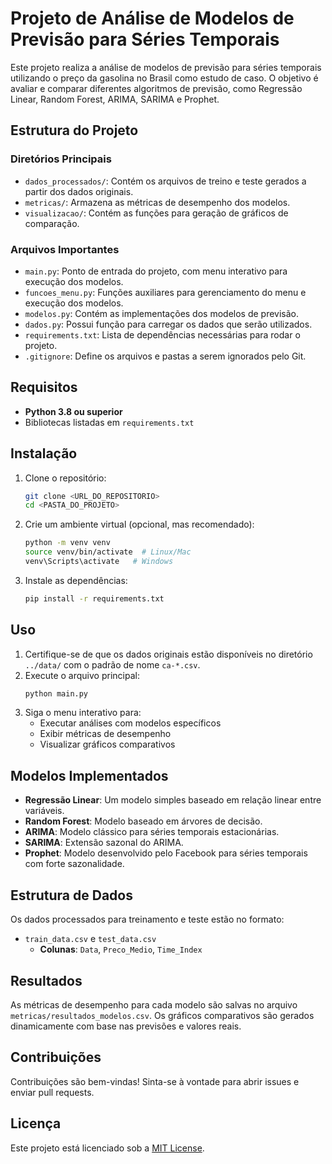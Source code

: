 # Projeto de Análise de Modelos de Previsão para Séries Temporais

Este projeto realiza a análise de modelos de previsão para séries temporais utilizando o preço da gasolina no Brasil como estudo de caso. O objetivo é avaliar e comparar diferentes algoritmos de previsão, como Regressão Linear, Random Forest, ARIMA, SARIMA e Prophet.

## Estrutura do Projeto

### Diretórios Principais
- `dados_processados/`: Contém os arquivos de treino e teste gerados a partir dos dados originais.
- `metricas/`: Armazena as métricas de desempenho dos modelos.
- `visualizacao/`: Contém as funções para geração de gráficos de comparação.

### Arquivos Importantes
- `main.py`: Ponto de entrada do projeto, com menu interativo para execução dos modelos.
- `funcoes_menu.py`: Funções auxiliares para gerenciamento do menu e execução dos modelos.
- `modelos.py`: Contém as implementações dos modelos de previsão.
-  `dados.py`: Possui função para carregar os dados que serão utilizados.
- `requirements.txt`: Lista de dependências necessárias para rodar o projeto.
- `.gitignore`: Define os arquivos e pastas a serem ignorados pelo Git.

## Requisitos

- **Python 3.8 ou superior**
- Bibliotecas listadas em `requirements.txt`

## Instalação

1. Clone o repositório:
   ```bash
   git clone <URL_DO_REPOSITORIO>
   cd <PASTA_DO_PROJETO>
   ```

2. Crie um ambiente virtual (opcional, mas recomendado):
   ```bash
   python -m venv venv
   source venv/bin/activate  # Linux/Mac
   venv\Scripts\activate   # Windows
   ```

3. Instale as dependências:
   ```bash
   pip install -r requirements.txt
   ```

## Uso

1. Certifique-se de que os dados originais estão disponíveis no diretório `../data/` com o padrão de nome `ca-*.csv`.
2. Execute o arquivo principal:
   ```bash
   python main.py
   ```
3. Siga o menu interativo para:
   - Executar análises com modelos específicos
   - Exibir métricas de desempenho
   - Visualizar gráficos comparativos

## Modelos Implementados

- **Regressão Linear**: Um modelo simples baseado em relação linear entre variáveis.
- **Random Forest**: Modelo baseado em árvores de decisão.
- **ARIMA**: Modelo clássico para séries temporais estacionárias.
- **SARIMA**: Extensão sazonal do ARIMA.
- **Prophet**: Modelo desenvolvido pelo Facebook para séries temporais com forte sazonalidade.

## Estrutura de Dados

Os dados processados para treinamento e teste estão no formato:
- `train_data.csv` e `test_data.csv`
  - **Colunas**: `Data`, `Preco_Medio`, `Time_Index`

## Resultados

As métricas de desempenho para cada modelo são salvas no arquivo `metricas/resultados_modelos.csv`. Os gráficos comparativos são gerados dinamicamente com base nas previsões e valores reais.

## Contribuições

Contribuições são bem-vindas! Sinta-se à vontade para abrir issues e enviar pull requests.

## Licença

Este projeto está licenciado sob a [MIT License](LICENSE).
